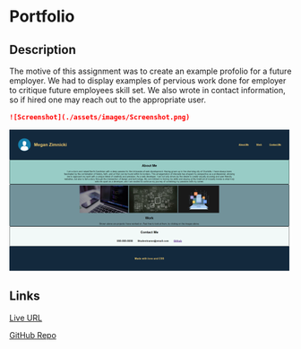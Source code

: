 # Portfolio

## Description


The motive of this assignment was to create an example profolio 
for a future employer. We had to display examples of pervious work done for employer to critique future employees skill set.
We also wrote in contact information, so if hired one may reach out to the appropriate user.

```md
![Screenshot](./assets/images/Screenshot.png)
```
![Screenshot](./assets/images/Screenshot.png)


## Links

[Live URL](https://github.com/meg-an321/project-02-portfolio)

[GitHub Repo](https://meg-an321.github.io/project-02-portfolio)